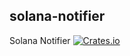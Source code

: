 solana-notifier
----------
Solana Notifier
[![Crates.io](https://img.shields.io/crates/v/solana-notifier.svg)](https://crates.io/crates/solana-notifier)